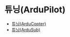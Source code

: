 # 튜닝(ArduPilot)

- [튜닝(ArduCopter)](../setup_view/tuning_arducopter.md)
- [튜닝(ArduSub)](../setup_view/tuning_ardusub.md)
